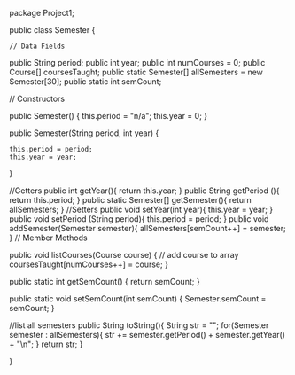 
package Project1;


public class Semester {
    
    // Data Fields

public String period;
public int year;
public int numCourses = 0;
public Course[] coursesTaught;
public static Semester[] allSemesters = new Semester[30];
public static int semCount;



// Constructors

public Semester() 
{
    this.period = "n/a";
    this.year = 0;
}

public Semester(String period, int year) {
    
    this.period = period;
    this.year = year;
}

//Getters
public int getYear(){
  return this.year;
}
public String getPeriod (){
  return this.period;
}
public static Semester[] getSemester(){
  return allSemesters;
}
//Setters
public void setYear(int year){
  this.year = year;
}
public void setPeriod (String period){
  this.period = period;
}
public void addSemester(Semester semester){
  allSemesters[semCount++] = semester;
}
// Member Methods

public void listCourses(Course course) {
    // add course to array
    coursesTaught[numCourses++] = course; 
}

public static int getSemCount() {
    return semCount;
}

public static void setSemCount(int semCount) {
    Semester.semCount = semCount;
}

//list all semesters
public String toString(){
   String str = "";
   for(Semester semester : allSemesters){
       str += semester.getPeriod() + semester.getYear() + "\n";
   }
   return str; 
}
    
}

